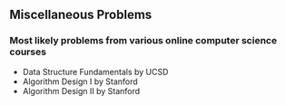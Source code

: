 ## Miscellaneous Problems

### Most likely problems from various online computer science courses

- Data Structure Fundamentals by UCSD
- Algorithm Design I by Stanford
- Algorithm Design II by Stanford
